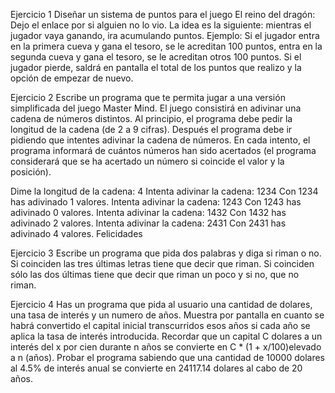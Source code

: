 Ejercicio 1
Diseñar un sistema de puntos para el juego El reino del dragón:
Dejo el enlace por si alguien no lo vio.
La idea es la siguiente: mientras el jugador vaya ganando, ira acumulando puntos.
Ejemplo: Si el jugador entra en la primera cueva y gana el tesoro, se le acreditan 100 puntos, entra en la segunda cueva y gana el tesoro, se le acreditan otros 100 puntos. Si el jugador pierde, saldrá en pantalla el total de los puntos que realizo y la opción de empezar de nuevo.


Ejercicio 2
Escribe un programa que te permita jugar a una versión simplificada del
juego Master Mind. El juego consistirá en adivinar una cadena de números
distintos. Al principio, el programa debe pedir la longitud de la cadena (de 2
a 9 cifras). Después el programa debe ir pidiendo que intentes adivinar la
cadena de números. En cada intento, el programa informará de cuántos números
han sido acertados (el programa considerará que se ha acertado un número si
coincide el valor y la posición).


Dime la longitud de la cadena: 4
Intenta adivinar la cadena: 1234
Con 1234 has adivinado 1 valores. Intenta adivinar
la cadena: 1243
Con 1243 has adivinado 0 valores. Intenta adivinar
la cadena: 1432
Con 1432 has adivinado 2 valores. Intenta adivinar
la cadena: 2431
Con 2431 has adivinado 4 valores.
Felicidades


Ejercicio 3
Escribe un programa que pida dos palabras y diga si riman o no. Si coinciden
las tres últimas letras tiene que decir que riman. Si coinciden sólo las dos
últimas tiene que decir que riman un poco y si no, que no riman.

Ejercicio 4
Has un programa que pida al usuario una cantidad de dolares, una tasa de interés y un numero de años. Muestra por pantalla en cuanto se habrá convertido el capital inicial transcurridos esos años si cada año se aplica la tasa de interés introducida.
Recordar que un capital C dolares a un interés del x por cien durante n años se convierte en C * (1 + x/100)elevado a n (años). Probar el programa sabiendo que una cantidad de 10000 dolares al 4.5% de interés anual se convierte en 24117.14 dolares al cabo de 20 años.